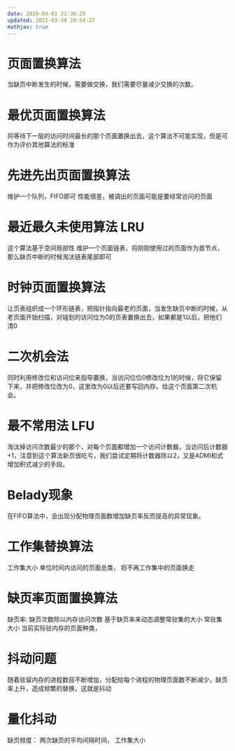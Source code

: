 ```yaml
---
date: 2020-04-01 21:36:25
updated: 2021-03-29 20:54:27
mathjax: true
---
```




# 页面置换算法
 当缺页中断发生的时候，需要做交换，我们需要尽量减少交换的次数。
# 最优页面置换算法
 将等待下一层的访问时间最长的那个页面置换出去，这个算法不可能实现，但是可作为评价其他算法的标准
# 先进先出页面置换算法
 维护一个队列，FIFO即可
 性能很差，被调出的页面可能是要经常访问的页面
# 最近最久未使用算法 LRU
 这个算法基于空间局部性
 维护一个页面链表，将刚刚使用过的页面作为首节点，那么缺页中断的时候淘汰链表尾部即可
<!-- more -->
# 时钟页面置换算法
 让页表组织成一个环形链表，把指针指向最老的页面，当发生缺页中断的时候，从老页面开始扫描，对碰到的访问位为0的页表置换出去，如果都是1以后，把他们清0
# 二次机会法
 同时利用修改位和访问位来指导置换，当访问位位0修改位为1的时候，将它保留下来，并把修改位改为0，这里改为0以后还要写回内存。给这个页面第二次机会。
# 最不常用法 LFU
 淘汰掉访问次数最少的那个，对每个页面都增加一个访问计数器，当访问后计数器+1，注意到这个算法新页很吃亏，我们尝试定期将计数器除以2，又是ADMI和式增加积式减少的手段。
# Belady现象
 在FIFO算法中，会出现分配物理页面数增加缺页率反而提高的异常现象。
# 工作集替换算法
 工作集大小 单位时间内访问的页面总类，
 将不再工作集中的页面换走
# 缺页率页面置换算法
 缺页率: 缺页次数除以内存访问次数
 基于缺页率来动态调整常驻集的大小
 常驻集大小 当前实际驻内存的页面种类，
# 抖动问题
 随着驻留内存的进程数目不断增加，分配给每个进程的物理页面数不断减少，缺页率上升，造成频繁的替换，这就是抖动
# 量化抖动
 缺页频度： 两次缺页的平均间隔时间，
 工作集大小